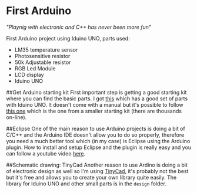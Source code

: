 # First Arduino

_"Playnig with electronic and C++ has never been more fun"_

First Arduino project using Iduino UNO, parts used:
- LM35 temperature sensor
- Photosensitive resistor
- 50k Adjustable resistor
- RGB Led Module
- LCD display
- Iduino UNO

##Get Arduino starting kit
First important step is getting a good starting kit where you can find the basic parts. I got [this](http://www.auselectronicsdirect.com.au/arduino-uno-ultimate-starter-kit) which has a good set of parts with Iduino UNO. It doesn't come with a manual but it's possible to follow [this one](https://www.auselectronicsdirect.com.au/assets/files/TA0010%20Instruction%20Manual%20compressed.pdf) which is the one from a smaller starting kit (there are thousands on-line). 

##Eclipse
One of the main reason to use Arduino projects is doing a bit of C/C++ and the Arduino IDE doesn't allow you to do so properly, therefore you need a much better tool which (in my case) is Eclipse using the Arduino plugin. How to install and setup Eclipse and the plugin is really easy and you can follow a youtube video [here](https://www.youtube.com/watch?v=TtPvkPpAx0E). 

##Schematic drawing: TinyCad
Another reason to use Ardino is doing a bit of electronic design as well so I'm using [TinyCad](https://sourceforge.net/projects/tinycad/), it's probably not the best but it's free and allows you to create your own library quite easily.  The library for Iduino UNO and other small parts is in the `design` folder.